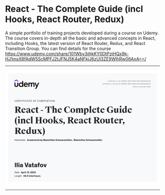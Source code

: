 # React - The Complete Guide (incl Hooks, React Router, Redux)

A simple portfolio of training projects developed during a course on Udemy. The course covers in-depth all the basic and advanced concepts in React, including Hooks, the latest version of React Router, Redux, and React Transition Group. You can find details for the course <a href="https://www.udemy.com/share/101Wby3@kKY0DtPzjHQx9k-HJ1msX8fAdW5ScMPFJ2tJFNJ5K4aNFkjJ6zUI3ZE9WlhRw06AxA==/">https://www.udemy.com/share/101Wby3@kKY0DtPzjHQx9k-HJ1msX8fAdW5ScMPFJ2tJFNJ5K4aNFkjJ6zUI3ZE9WlhRw06AxA==/</a>

<hr>

<img src="./certificates/certificate.jpg" alt="certificate">

<hr>
